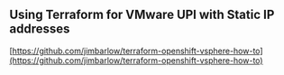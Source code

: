 ## Using Terraform for VMware UPI with Static IP addresses

[https://github.com/jimbarlow/terraform-openshift-vsphere-how-to](https://github.com/jimbarlow/terraform-openshift-vsphere-how-to)

